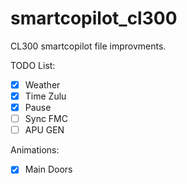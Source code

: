 # smartcopilot_cl300
CL300 smartcopilot file improvments.

TODO List:
- [x] Weather
- [x] Time Zulu
- [x] Pause
- [ ] Sync FMC
- [ ] APU GEN

Animations:
- [x] Main Doors

